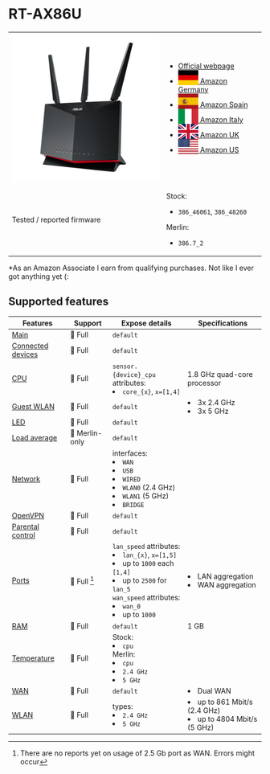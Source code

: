 # RT-AX86U

<table>
<tr><td><img src="/devices/RT-AX86U.png" width="300"></td><td>

- [Official webpage](https://www.asus.com/networking-iot-servers/wifi-routers/asus-gaming-routers/rt-ax86u/)
- [<img src="/flags/de.svg" height="30" style="vertical-align:bottom;" alt="Germany"> Amazon Germany](https://amzn.to/3UQt8cV)
- [<img src="/flags/es.svg" height="30" style="vertical-align:bottom;" alt="Spain"> Amazon Spain](https://amzn.to/3hqq095)
- [<img src="/flags/it.svg" height="30" style="vertical-align:bottom;" alt="Italy"> Amazon Italy](https://amzn.to/3tq3lwl)
- [<img src="/flags/gb.svg" height="30" style="vertical-align:bottom;" alt="UK"> Amazon UK](https://amzn.to/3fXEpJA)
- [<img src="/flags/us.svg" height="30" style="vertical-align:bottom;" alt="USA"> Amazon US](https://amzn.to/3US0los)
</td></tr>
<tr><td>Tested / reported firmware</td><td>

Stock:
- `386_46061`, `386_48260`

Merlin:
- `386.7_2`
</td></tr>
</table>

*As an Amazon Associate I earn from qualifying purchases. Not like I ever got anything yet (:

## Supported features

|Features|Support|Expose details|Specifications|
|--------|-------|--------------|--------------|
|[Main](/features/0_main.md)|:green_heart: Full|`default`|
|[Connected devices](/features/connected-devices.md)|:green_heart: Full|`default`|
|[CPU](/features/cpu.md)|:green_heart: Full|`sensor.{device}_cpu` attributes:<li>`core_{x}`, `x=[1,4]`</li>|1.8 GHz quad-core processor|
|[Guest WLAN](/features/guest-wlan.md)|:green_heart: Full|`default`|<li>3x 2.4 GHz</li><li>3x 5 GHz</li>|
|[LED](/features/led.md)|:green_heart: Full|`default`|
|[Load average](/features/load-average.md)|:yellow_heart: Merlin-only|`default`|
|[Network](/features/network.md)|:green_heart: Full|interfaces:<li>`WAN`</li><li>`USB`</li><li>`WIRED`</li><li>`WLAN0` (2.4 GHz)</li><li>`WLAN1` (5 GHz)</li><li>`BRIDGE`</li>|
|[OpenVPN](/features/openvpn.md)|:green_heart: Full|`default`|
|[Parental control](/features/parental-control.md)|:green_heart: Full|`default`|
|[Ports](/features/ports.md)|:green_heart: Full [^wan25]|`lan_speed` attributes:<li>`lan_{x}`, `x=[1,5]`</li><li>up to `1000` each `[1,4]`</li><li>up to `2500` for `lan_5`</li>`wan_speed` attributes:<li>`wan_0`</li><li>up to `1000`</li>|<li>LAN aggregation</li><li>WAN aggregation</li>|
|[RAM](/features/ram.md)|:green_heart: Full|`default`|1 GB|
|[Temperature](/features/temperature.md)|:green_heart: Full|Stock:<li>`cpu`</li>Merlin:<li>`cpu`</li><li>`2.4 GHz`</li><li>`5 GHz`</li>|
|[WAN](/features/wan.md)|:green_heart: Full|`default`|<li>Dual WAN</li>|
|[WLAN](/features/wlan.md)|:green_heart: Full|types:<li>`2.4 GHz`</li><li>`5 GHz`</li>|<li>up to 861 Mbit/s (2.4 GHz)</li><li>up to 4804 Mbit/s (5 GHz)</li>|

[^wan25]: There are no reports yet on usage of 2.5 Gb port as WAN. Errors might occur
